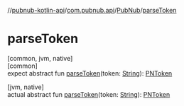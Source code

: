 //[pubnub-kotlin-api](../../../index.md)/[com.pubnub.api](../index.md)/[PubNub](index.md)/[parseToken](parse-token.md)

# parseToken

[common, jvm, native]\
[common]\
expect abstract fun [parseToken](parse-token.md)(token: [String](https://kotlinlang.org/api/latest/jvm/stdlib/kotlin/-string/index.html)): [PNToken](../../com.pubnub.api.models.consumer.access_manager.v3/-p-n-token/index.md)

[jvm, native]\
actual abstract fun [parseToken](parse-token.md)(token: [String](https://kotlinlang.org/api/latest/jvm/stdlib/kotlin/-string/index.html)): [PNToken](../../com.pubnub.api.models.consumer.access_manager.v3/-p-n-token/index.md)
